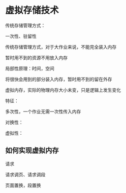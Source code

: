 # 虚拟存储技术

传统存储管理方式：

一次性、驻留性

传统存储管理方式，对于大作业来说，不能完全装入内存

暂时用不到的资源不用放入内存

局部性原理：时间，空间

将很快会用到的部分装入内存，暂时用不到的留在外存

虚拟内存，实际的物理内存大小未变，只是逻辑上发生变化

特征：

多次性，一个作业无需一次性传入内存

对换性：

虚拟性：

## 如何实现虚拟内存

请求

请求调页、请求调段

页面置换，段置换